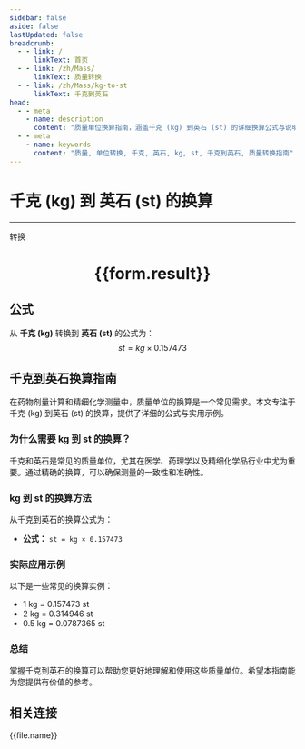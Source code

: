 ```yaml
---
sidebar: false
aside: false
lastUpdated: false
breadcrumb:
  - - link: /
      linkText: 首页
  - - link: /zh/Mass/
      linkText: 质量转换
  - - link: /zh/Mass/kg-to-st
      linkText: 千克到英石
head:
  - - meta
    - name: description
      content: "质量单位换算指南，涵盖千克 (kg) 到英石 (st) 的详细换算公式与说明。"
  - - meta
    - name: keywords
      content: "质量, 单位转换, 千克, 英石, kg, st, 千克到英石, 质量转换指南"
---
```

# 千克 (kg) 到 英石 (st) 的换算
---
<script setup>
import { onMounted, reactive, inject, ref } from 'vue'
import { NButton, NForm, NFormItem, NInput, NInputNumber, NSelect, NCard, useMessage,NGrid ,NGi } from 'naive-ui'
import { defineClientComponent } from 'vitepress'
import { Mass } from '../../files';

const convert = inject('convert')

const form = reactive({
  number: null,
  result: '',
})

const convertHandler = () => {
  if (form.number !== null && !isNaN(form.number)) {
    const convertedValue = parseFloat(form.number) * 0.157473
    form.result = `${form.number}kg = ${convertedValue.toFixed(4)}st`
  } else {
    form.result = '请输入有效的数值。'
  }
}
</script>

<n-form size="large" :model="form">
  <n-form-item label="千克 (kg)">
    <n-input-number v-model:value="form.number" placeholder="输入千克" style="width: 100%" />
  </n-form-item>
  <n-form-item>
    <n-button type="primary" @click="convertHandler" block>转换</n-button>
  </n-form-item>
</n-form>

<n-card  embedded :bordered="false" hoverable>
  <div  style="text-align:center">
    <h1>{{form.result}}</h1>
  </div>
</n-card>

## 公式

从 **千克 (kg)** 转换到 **英石 (st)** 的公式为：
$$ st = kg \times 0.157473 $$

## 千克到英石换算指南

在药物剂量计算和精细化学测量中，质量单位的换算是一个常见需求。本文专注于千克 (kg) 到英石 (st) 的换算，提供了详细的公式与实用示例。

### 为什么需要 kg 到 st 的换算？

千克和英石是常见的质量单位，尤其在医学、药理学以及精细化学品行业中尤为重要。通过精确的换算，可以确保测量的一致性和准确性。

### kg 到 st 的换算方法

从千克到英石的换算公式为：

- **公式：** `st = kg × 0.157473`

### 实际应用示例

以下是一些常见的换算实例：

- 1 kg = 0.157473 st
- 2 kg = 0.314946 st
- 0.5 kg = 0.0787365 st

### 总结

掌握千克到英石的换算可以帮助您更好地理解和使用这些质量单位。希望本指南能为您提供有价值的参考。

## 相关连接
<n-grid x-gap="12" :cols="4">
  <n-gi v-for="(file, index) in Mass" :key="index">
    <n-button
      text
      tag="a"
      :href="file.path"
      type="primary"
    >
      {{file.name}}
    </n-button>
  </n-gi>
</n-grid>